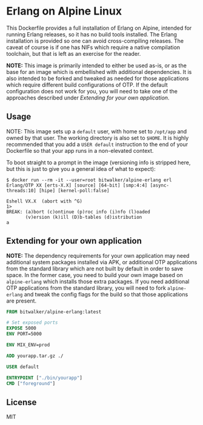 # Erlang on Alpine Linux

This Dockerfile provides a full installation of Erlang on Alpine, intended for running Erlang releases,
so it has no build tools installed. The Erlang installation is provided so one can avoid cross-compiling
releases. The caveat of course is if one has NIFs which require a native compilation toolchain, but that is
left as an exercise for the reader.

**NOTE:** This image is primarily intended to either be used as-is, or as the base for an image which is
embellished with additional dependencies. It is also intended to be forked and tweaked as needed for those
applications which require different build configurations of OTP. If the default configuration does not work
for you, you will need to take one of the approaches described under _Extending for your own application_.

## Usage

NOTE: This image sets up a `default` user, with home set to `/opt/app` and owned by that user. The working directory
is also set to `$HOME`. It is highly recommended that you add a `USER default` instruction to the end of your
Dockerfile so that your app runs in a non-elevated context.

To boot straight to a prompt in the image (versioning info is stripped here, but this is just to give you a general idea
of what to expect):

```
$ docker run --rm -it --user=root bitwalker/alpine-erlang erl
Erlang/OTP XX [erts-X.X] [source] [64-bit] [smp:4:4] [async-threads:10] [hipe] [kernel-poll:false]

Eshell VX.X  (abort with ^G)
1>
BREAK: (a)bort (c)ontinue (p)roc info (i)nfo (l)oaded
       (v)ersion (k)ill (D)b-tables (d)istribution
a
```

## Extending for your own application

**NOTE:** The dependency requirements for your own application may need additional system packages installed via APK,
or additional OTP applications from the standard library which are not built by default in order to save space. In
the former case, you need to build your own image based on `alpine-erlang` which installs those extra packages. If
you need additional OTP applications from the standard library, you will need to fork `alpine-erlang` and tweak the
config flags for the build so that those applications are present.

```dockerfile
FROM bitwalker/alpine-erlang:latest

# Set exposed ports
EXPOSE 5000
ENV PORT=5000

ENV MIX_ENV=prod

ADD yourapp.tar.gz ./

USER default

ENTRYPOINT ["./bin/yourapp"]
CMD ["foreground"]
```

## License

MIT
